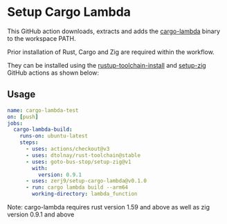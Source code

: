 # Setup Cargo Lambda

This GitHub action downloads, extracts and adds the [cargo-lambda](https://github.com/cargo-lambda/cargo-lambda) binary to the workspace PATH.

Prior installation of Rust, Cargo and Zig are required within the workflow.

They can be installed using the [rustup-toolchain-install](https://github.com/marketplace/actions/rustup-toolchain-install) and [setup-zig](https://github.com/marketplace/actions/setup-zig) GitHub actions as shown below:

## Usage

```yaml
name: cargo-lambda-test
on: [push]
jobs:
  cargo-lambda-build:
    runs-on: ubuntu-latest
    steps:
      - uses: actions/checkout@v3
      - uses: dtolnay/rust-toolchain@stable
      - uses: goto-bus-stop/setup-zig@v1
        with:
          version: 0.9.1
      - uses: zerj9/setup-cargo-lambda@v0.1.0
      - run: cargo lambda build --arm64
        working-directory: lambda_function
```

Note: cargo-lambda requires rust version 1.59 and above as well as zig version 0.9.1 and above
